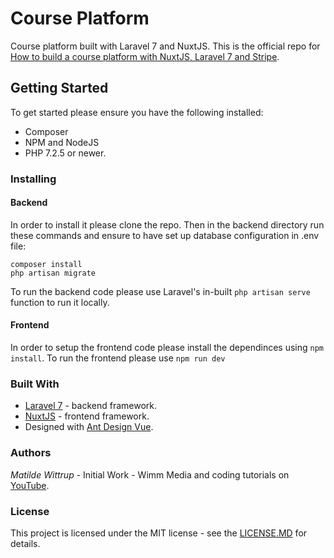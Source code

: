 # Course Platform

Course platform built with Laravel 7 and NuxtJS. This is the official repo for [How to build a course platform with NuxtJS, Laravel 7 and Stripe](https://www.youtube.com/watch?v=xS4Om2ZSu2o&list=PLjCZ5YN4Hlacehn798-qep4yXDcL4oF-x).

## Getting Started
To get started please ensure you have the following installed:

- Composer
- NPM and NodeJS
- PHP 7.2.5 or newer.

### Installing

#### Backend
In order to install it please clone the repo. Then in the backend directory run these commands and ensure to have set up database configuration in .env file:

```
composer install
php artisan migrate
```

To run the backend code please use Laravel's in-built ``php artisan serve`` function to run it locally.

#### Frontend

In order to setup the frontend code please install the dependinces using ``npm install``. To run the frontend please use ``npm run dev``

### Built With

- [Laravel 7](https://laravel.com/docs/7.x) - backend framework.
- [NuxtJS](http://nuxtjs.org/) - frontend framework.
- Designed with [Ant Design Vue](https://www.antdv.com/).

### Authors

*Matilde Wittrup* - Initial Work - Wimm Media and coding tutorials on [YouTube](youtube.com/c/matildewittrup).

### License

This project is licensed under the MIT license - see the [LICENSE.MD](https://github.com/Matildevoldsen/course-platform/blob/master/LICENSE.md) for details.
